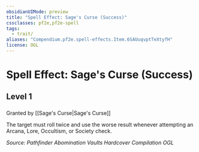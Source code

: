 ```yaml
---
obsidianUIMode: preview
title: "Spell Effect: Sage's Curse (Success)"
cssclasses: pf2e,pf2e-spell
tags:
  - trait/
aliases: "Compendium.pf2e.spell-effects.Item.6SAUuqvptTeXtyfH"
license: OGL
---
```

# Spell Effect: Sage's Curse (Success)
## Level 1
### 






Granted by [[Sage's Curse|Sage's Curse]]

The target must roll twice and use the worse result whenever attempting an Arcana, Lore, Occultism, or Society check.

*Source: Pathfinder Abomination Vaults Hardcover Compilation*
*OGL*